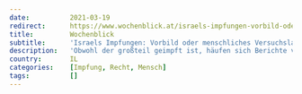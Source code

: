 ```yaml
---
date:          2021-03-19
redirect:      https://www.wochenblick.at/israels-impfungen-vorbild-oder-menschliches-versuchslabor/
title:         Wochenblick
subtitle:      'Israels Impfungen: Vorbild oder menschliches Versuchslabor?'
description:   'Obwohl der großteil geimpft ist, häufen sich Berichte von schwersten Gesundheitsproblemen. Pfizer-Chef Albert Bourla bezeichnete Israel als Menschenlabor.'
country:       IL
categories:    [Impfung, Recht, Mensch]
tags:          []
---
```


